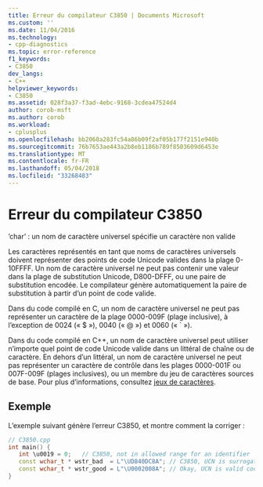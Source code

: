 ```yaml
---
title: Erreur du compilateur C3850 | Documents Microsoft
ms.custom: ''
ms.date: 11/04/2016
ms.technology:
- cpp-diagnostics
ms.topic: error-reference
f1_keywords:
- C3850
dev_langs:
- C++
helpviewer_keywords:
- C3850
ms.assetid: 028f3a37-f3ad-4ebc-9168-3cdea47524d4
author: corob-msft
ms.author: corob
ms.workload:
- cplusplus
ms.openlocfilehash: bb2068a283fc54a86b09f2af05b177f2151e940b
ms.sourcegitcommit: 76b7653ae443a2b8eb1186b789f8503609d6453e
ms.translationtype: MT
ms.contentlocale: fr-FR
ms.lasthandoff: 05/04/2018
ms.locfileid: "33268483"
---
```

# <a name="compiler-error-c3850"></a>Erreur du compilateur C3850
’char’ : un nom de caractère universel spécifie un caractère non valide  
  
 Les caractères représentés en tant que noms de caractères universels doivent représenter des points de code Unicode valides dans la plage 0-10FFFF. Un nom de caractère universel ne peut pas contenir une valeur dans la plage de substitution Unicode, D800-DFFF, ou une paire de substitution encodée. Le compilateur génère automatiquement la paire de substitution à partir d’un point de code valide.  
  
 Dans du code compilé en C, un nom de caractère universel ne peut pas représenter un caractère de la plage 0000-009F (plage inclusive), à l’exception de 0024 (« $ »), 0040 (« @ ») et 0060 (« ` »).  
  
 Dans du code compilé en C++, un nom de caractère universel peut utiliser n’importe quel point de code Unicode valide dans un littéral de chaîne ou de caractère. En dehors d’un littéral, un nom de caractère universel ne peut pas représenter un caractère de contrôle dans les plages 0000-001F ou 007F-009F (plages inclusives), ou un membre du jeu de caractères sources de base.  Pour plus d’informations, consultez [jeux de caractères](../../cpp/character-sets.md).  
  
## <a name="example"></a>Exemple  
 L’exemple suivant génère l’erreur C3850, et montre comment la corriger :  
  
```cpp  
// C3850.cpp  
int main() {  
   int \u0019 = 0;   // C3850, not in allowed range for an identifier  
   const wchar_t * wstr_bad  = L"\UD840DC8A"; // C3850, UCN is surrogate pair  
   const wchar_t * wstr_good = L"\U0002008A"; // Okay, UCN is valid code point  
}  
```